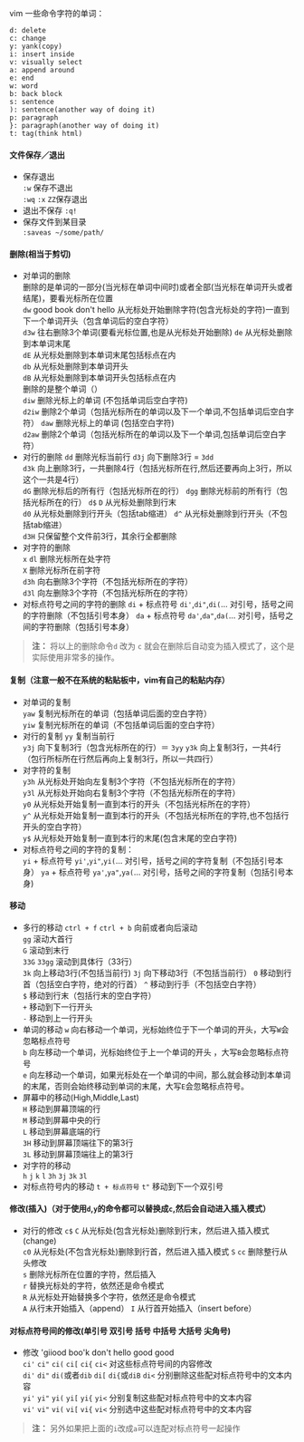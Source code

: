 vim 一些命令字符的单词：
```
d: delete
c: change
y: yank(copy)
i: insert inside
v: visually select
a: append around
e: end
w: word
b: back block
s: sentence
): sentence(another way of doing it)
p: paragraph
}: paragraph(another way of doing it)
t: tag(think html)
```

#### 文件保存／退出
- 保存退出  
    `:w` 保存不退出  
    `:wq` `:x` `ZZ`保存退出
- 退出不保存 
    `:q!`
- 保存文件到某目录  
    `:saveas ~/some/path/`

#### 删除(相当于剪切)
- 对单词的删除    
    删除的是单词的一部分(当光标在单词中间时)或者全部(当光标在单词开头或者结尾)，要看光标所在位置    
    `dw` good book don't hello
    从光标处开始删除字符(包含光标处的字符)一直到下一个单词开头（包含单词后的空白字符）  
    `d3w`   往右删除3个单词(要看光标位置,也是从光标处开始删除) 
    `de`    从光标处删除到本单词末尾    
    `dE`    从光标处删除到本单词末尾包括标点在内  
    `db`    从光标处删除到本单词开头    
    `dB`    从光标处删除到本单词开头包括标点在内  
    删除的是整个单词（）  
    `diw`   删除光标上的单词 (不包括单词后空白字符)   
    `d2iw`  删除2个单词（包括光标所在的单词以及下一个单词,不包括单词后空白字符） 
    `daw`   删除光标上的单词 (包括空白字符)   
    `d2aw`  删除2个单词（包括光标所在的单词以及下一个单词,包括单词后空白字符）  
- 对行的删除 
    `dd`    删除光标当前行 
    `d3j`   向下删除3行 = `3dd`  
    `d3k`   向上删除3行，一共删除4行（包括光标所在行,然后还要再向上3行，所以这个一共是4行）  
    `dG`    删除光标后的所有行（包括光标所在的行） 
    `dgg`   删除光标前的所有行（包括光标所在的行） 
    `d$` `D`   从光标处删除到行末    
    `d0`    从光标处删除到行开头（包括tab缩进） 
    `d^`    从光标处删除到行开头（不包括tab缩进）    
    `d3H`   只保留整个文件前3行，其余行全都删除  
- 对字符的删除    
    `x` `dl` 删除光标所在处字符  
    `X` 删除光标所在前字符   
    `d3h`   向右删除3个字符（不包括光标所在的字符）    
    `d3l`   向左删除3个字符（不包括光标所在的字符）    
- 对标点符号之间的字符的删除
    `di` + 标点符号 `di'`,`di"`,`di(`... 对引号，括号之间的字符删除（不包括引号本身） 
    `da` + 标点符号 `da'`,`da"`,`da(`... 对引号，括号之间的字符删除（包括引号本身）  

> **注：** 将以上的删除命令`d` 改为 `c` 就会在删除后自动变为插入模式了，这个是实际使用非常多的操作。

#### 复制（注意一般不在系统的粘贴板中，vim有自己的粘贴内存）
- 对单词的复制    
    `yaw`   复制光标所在的单词（包括单词后面的空白字符）  
    `yiw`   复制光标所在的单词（不包括单词后面的空白字符） 
- 对行的复制 
    `yy`    复制当前行   
    `y3j`   向下复制3行（包含光标所在的行）＝ `3yy` 
    `y3k`   向上复制3行，一共4行（包行所标所在行然后再向上复制3行，所以一共四行）    
- 对字符的复制    
    `y3h`   从光标处开始向左复制3个字符（不包括光标所在的字符）  
    `y3l`   从光标处开始向右复制3个字符（不包括光标所在的字符）  
    `y0`    从光标处开始复制一直到本行的开头（不包括光标所在的字符）    
    `y^`    从光标处开始复制一直到本行的开头（不包括光标所在的字符,也不包括行开头的空白字符）   
    `y$`    从光标处开始复制一直到本行的末尾(包含末尾的空白字符) 
- 对标点符号之间的字符的复制：    
    `yi` + 标点符号 `yi'`,`yi"`,`yi(`... 对引号，括号之间的字符复制（不包括引号本身） 
    `ya` + 标点符号 `ya'`,`ya"`,`ya(`... 对引号，括号之间的字符复制（包括引号本身)    

#### 移动
- 多行的移动 
    `ctrl + f` `ctrl + b` 向前或者向后滚动  
    `gg` 滚动大首行  
    `G` 滚动到末行   
    `33G` `33gg` 滚动到具体行（33行）    
    `3k` 向上移动3行(不包括当前行) 
    `3j` 向下移动3行（不包括当前行） 
    `0` 移动到行首（包括空白字符，绝对的行首） 
    `^` 移动到行手（不包括空白字符）  
    `$` 移动到行末（包括行末的空白字符）    
    `+` 移动到下一行开头    
    `-` 移动到上一行开头    
- 单词的移动 
    `w` 向右移动一个单词，光标始终位于下一个单词的开头，大写`W`会忽略标点符号    
    `b` 向左移动一个单词，光标始终位于上一个单词的开头 ，大写`B`会忽略标点符号   
    `e` 向左移动一个单词，如果光标处在一个单词的中间，那么就会移动到本单词的末尾，否则会始终移动到单词的末尾，大写`E`会忽略标点符号。    
- 屏幕中的移动(High,Middle,Last)  
    `H` 移动到屏幕顶端的行   
    `M` 移动到屏幕中央的行   
    `L` 移动到屏幕底端的行   
    `3H` 移动到屏幕顶端往下的第3行  
    `3L` 移动到屏幕顶端往上的第3行  
- 对字符的移动    
    `h` `j` `k` `l` 
    `3h` `3j` `3k` `3l` 
- 对标点符号内的移动 
    `t + 标点符号` `t"` 移动到下一个双引号   

#### 修改(插入)（对于使用`d`,`y`的命令都可以替换成`c`,然后会自动进入插入模式）    
- 对行的修改 
    `c$` `C`  从光标处(包含光标处)删除到行末，然后进入插入模式(change)     
    `c0` 从光标处(不包含光标处)删除到行首，然后进入插入模式 
    `S` `cc` 删除整行从头修改   
    `s` 删除光标所在位置的字符，然后插入    
    `r` 替换光标处的字符，依然还是命令模式   
    `R` 从光标处开始替换多个字符，依然还是命令模式   
    `A` 从行末开始插入（append） 
    `I` 从行首开始插入（insert before）  

#### 对标点符号间的修改(单引号 双引号 括号 中括号 大括号 尖角号)
- 修改 'giiood boo'k don't hello good good    
    `ci'` `ci"` `ci(` `ci[` `ci{` `ci<`     对这些标点符号间的内容修改   
    `di'` `di"` `di(`或者`dib` `di[` `di{`或`diB` `di<`    分别删除这些配对标点符号中的文本内容  
    `yi'` `yi"` `yi(` `yi[` `yi{` `yi<`     分别复制这些配对标点符号中的文本内容  
    `vi'` `vi"` `vi(` `vi[` `vi{` `vi<`     分别选中这些配对标点符号中的文本内容  

> **注：** 另外如果把上面的`i`改成`a`可以连配对标点符号一起操作